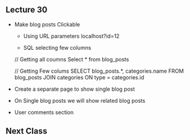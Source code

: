 
## Lecture 30
 - Make blog posts Clickable
    - Using URL parameters
     localhost?id=12

    - SQL selecting few columns

    // Getting all coumns
    Select * from blog_posts 

    // Getting Few colums
    SELECT blog_posts.*, categories.name FROM blog_posts JOIN categories ON type = categories.id 


 - Create a separate page to show single blog post
 - On Single blog posts we will show related blog posts
 - User comments section


 

## Next Class
